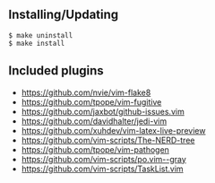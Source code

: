 Installing/Updating
-------------------
```
$ make uninstall
$ make install
```

Included plugins
----------------
* https://github.com/nvie/vim-flake8
* https://github.com/tpope/vim-fugitive
* https://github.com/jaxbot/github-issues.vim
* https://github.com/davidhalter/jedi-vim
* https://github.com/xuhdev/vim-latex-live-preview
* https://github.com/vim-scripts/The-NERD-tree
* https://github.com/tpope/vim-pathogen
* https://github.com/vim-scripts/po.vim--gray
* https://github.com/vim-scripts/TaskList.vim

